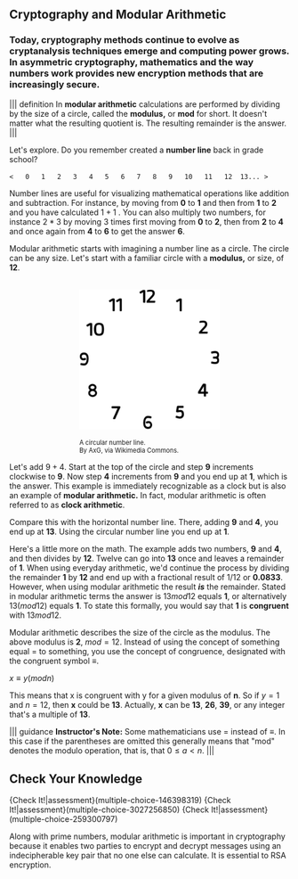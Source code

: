 

## Cryptography and Modular Arithmetic

### Today, cryptography methods continue to evolve as cryptanalysis techniques emerge and computing power grows.  In asymmetric cryptography, mathematics and the way numbers work provides new encryption methods that are increasingly secure.

||| definition
In **modular arithmetic**  calculations are performed by dividing by the size of a circle, called the **modulus,** or **mod** for short. It doesn't matter what the resulting quotient is. The resulting remainder is the answer. 
|||

Let's explore. Do you remember created a **number line** back in grade school?

```
<   0   1   2   3   4   5   6   7   8   9   10   11   12  13... >
```
Number lines are useful for visualizing mathematical operations like addition and subtraction. For instance,  by moving from **0** to **1** and then from **1** to **2** and you have calculated $1 + 1$ . You can also multiply two numbers, for instance $2 * 3$ by moving 3 times first moving from **0** to **2**, then from **2** to **4** and once again from **4** to **6** to get the answer **6**.


Modular arithmetic starts with imagining a number line as a circle. The circle can be any size.  Let's start with a familiar circle with a **modulus,** or size, of **12**.   

<br>
<figure class="snippetimg" style="margin: 0 auto;width:50%">
  <img src=".guides/img/Clockface.PNG" alt="Antique skeleton keys. Sourced under CC 0 public domain. publicdomainpictures.net">
  <figcaption style="font-size: 0.8em; text-align: left;">
  <br> A circular number line.   
  </br>
By AxG, via Wikimedia Commons.  </figcaption>
</figure>

Let's add $9 + 4$. Start at the top of the circle and step **9** increments clockwise to **9**. Now step **4** increments from **9** and you end up at **1**, which is the answer. This example is immediately recognizable as a clock but is also an example of **modular arithmetic.** In fact, modular arithmetic is often referred to as **clock arithmetic**. 

Compare this with the horizontal number line.  There, adding **9** and **4**, you end up at **13**. Using the circular number line you end up at **1**.


Here's a little more on the math. The example adds two numbers, **9** and **4**, and then divides by **12**. Twelve can go into **13** once and leaves a remainder of **1**. When using everyday arithmetic, we'd continue the process by dividing the remainder **1** by **12** and end up with a fractional result of $1/12$ or **0.0833**. However, when using modular arithmetic the result ***is*** the remainder. Stated in modular arithmetic terms the answer is $13 mod 12$ equals **1**, or alternatively $13 (mod 12)$ equals **1**. To state this  formally, you would say that **1** is **congruent** with $13 mod 12$.

Modular arithmetic describes the size of the circle as the modulus. The above modulus is **2**, $mod = 12$. Instead of using the concept of something equal $=$ to something, you use the concept of congruence, designated with the congruent symbol $≡$.

$x ≡ y (mod n)$

This means that x is congruent with y for a given modulus of **n**. So if $y = 1$ and $n = 12$, then **x** could be **13**. Actually, **x** can be **13**, **26**, **39**, or any integer that's a multiple of **13**.

||| guidance
**Instructor's Note:** Some mathematicians use = instead of $≡$. In this case if the parentheses are omitted this generally means that "mod" denotes the modulo operation, that is, that $0 ≤ a < n$.
|||


## Check Your Knowledge
{Check It!|assessment}(multiple-choice-146398319)
{Check It!|assessment}(multiple-choice-3027256850)
{Check It!|assessment}(multiple-choice-259300797)

Along with prime numbers, modular arithmetic is important in cryptography because it enables two parties to encrypt and decrypt messages using an indecipherable key pair that no one else can calculate. It is essential to RSA encryption.

